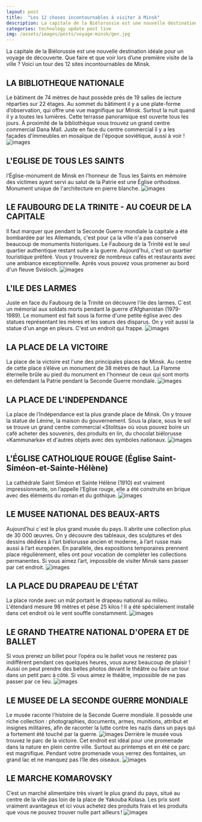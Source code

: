 ```yaml
---
layout: post
title:  "Les 12 choses incontournables à visiter à Minsk"
description: La capitale de la Biélorussie est une nouvelle destination idéale pour un voyage de découverte. Que faire et que voir lors d’une première visite de la ville ? Voici un tour des 12 sites incontournables de Minsk.
categories: technology update post live
img: /assets/images/posts/voyage-minsk/gen.jpg
---
```

La capitale de la Biélorussie est une nouvelle destination idéale pour un voyage de découverte. Que faire et que voir lors d’une première visite de la ville ? Voici un tour des 12 sites incontournables de Minsk.
## LA BIBLIOTHEQUE NATIONALE
Le bâtiment de 74 mètres de haut possède près de 19 salles de lecture réparties sur 22 étages.  Au sommet du bâtiment il y a une plate-forme d’observation, qui offre une vue magnifique sur Minsk. Surtout la nuit quand il y a toutes les lumières. Cette terrasse panoramique est ouverte tous les jours.
À proximité de la bibliothèque vous trouvez un grand centre commercial Dana Mall. Juste en face du centre commercial il y a les façades d'immeubles en mosaïque de l'époque soviétique, aussi à voir !
![images](../assets/images/posts/voyage-minsk/bi.jpg)
## L'EGLISE DE TOUS LES SAINTS 
l’Église-monument de Minsk en l’honneur de Tous les Saints en mémoire des victimes ayant servi au salut de la Patrie est une Église orthodoxe. Monument unique de l'architecture en pierre blanche.
![images](../assets/images/posts/voyage-minsk/eglise.jpg)
## LE FAUBOURG DE LA TRINITE - AU COEUR DE LA CAPITALE
Il faut marquer que pendant la Seconde Guerre mondiale la capitale a été bombardée par les Allemands, c'est pour ça la ville n'a pas conservé beaucoup de monuments historiques. Le Faubourg de la Trinité est le seul quartier authentique restant suite a la guerre. Aujourd'hui, c'est un quartier touristique préféré. Vous y trouverez de nombreux cafés et restaurants avec une ambiance exceptionnelle. Après vous pouvez vous promener au bord d'un fleuve Svisloch.
![images](../assets/images/posts/voyage-minsk/chat.JPG)
## L'ILE DES LARMES 
Juste en face du Faubourg de la Trinité on découvre l'ile des larmes. 
C`est un mémorial aux soldats morts pendant la guerre d'Afghanistan (1979-1989). Le monument est fait sous la forme d'une petite église avec des statues représentant les mères et les sœurs des disparus. On y voit aussi la statue d'un ange en pleurs. C'est un endroit qui frappe.
![images](../assets/images/posts/voyage-minsk/min.jpg)
## LA PLACE DE LA VICTOIRE
La place de la victoire est l'une des principales places de Minsk. Au centre de cette place s’élève un monument de 38 mètres de haut. La Flamme éternelle brûle au pied du monument en l'honneur de ceux qui sont morts en défendant la Patrie pendant la Seconde Guerre mondiale.
![images](../assets/images/posts/voyage-minsk/pl.JPG)
## LA PLACE DE L'INDEPENDANCE
La place de l’Indépendance est la plus grande place de Minsk. On y trouve la statue de Lénine, la maison du gouvernement. Sous la place, sous le sol se trouve un grand centre commercial «Stolitsa» où vous pouvez boire un café acheter des souvenirs, des produits en lin, du chocolat biélorusse «Kammunarka» et d'autres objets avec des symboles nationaux.
![images](../assets/images/posts/voyage-minsk/ind.JPG)
## L'ÉGLISE CATHOLIQUE ROUGE (Église Saint-Siméon-et-Sainte-Hélène)
La cathédrale Saint Siméon et Sainte Hélène (1910) est vraiment impressionnante, on l’appelle l’Eglise rouge, elle a été construite en brique avec des éléments du roman et du gothique. 
![images](../assets/images/posts/voyage-minsk/rouge.jpg)
## LE MUSEE NATIONAL DES BEAUX-ARTS
Aujourd’hui c`est le plus grand musée du pays. Il abrite une collection plus de 30 000 œuvres. On y découvre des tableaux, des sculptures et des dessins dédiées à l’art biélorusse ancien et moderne, à l’art russe mais aussi à l’art européen. En parallèle, des expositions temporaires prennent place régulièrement, elles ont pour vocation de compléter les collections permanentes. Si vous aimez l’art, impossible de visiter Minsk sans passer par cet endroit.
![images](../assets/images/posts/voyage-minsk/musna.jpg)
## LA PLACE DU DRAPEAU DE L'ÉTAT 
La place ronde avec un mât portant le drapeau national au milieu. L'étendard mesure 98 mètres et pèse 25 kilos ! Il a été spécialement installé dans cet endroit où le vent souffle constamment. 
![images](../assets/images/posts/voyage-minsk/drapeau.jpg)
## LE GRAND THEATRE NATIONAL D'OPERA ET DE BALLET
Si vous prenez un billet pour l’opéra ou le ballet vous ne resterez pas indifférent pendant ces quelques heures, vous aurez beaucoup de plaisir ! 
Aussi on peut prendre des belles photos devant le théâtre ou faire un tour dans un petit parc à côté. Si vous aimez le théâtre, impossible de ne pas passer par ce lieu.
![images](../assets/images/posts/voyage-minsk/fon.jpg)
## LE MUSEE DE LA SECONDE GUERRE MONDIALE 
Le musée raconte l'histoire de la Seconde Guerre mondiale. Il possède une riche collection : photographies, documents, armes, munitions, attribut et insignes militaires, afin de raconter la lutte contre les nazis dans un pays qui a fortement été touché par la guerre.
![images](../assets/images/posts/voyage-minsk/mus.JPG)
Derrière le musée vous trouvez le parc de la victoire. Cet endroit est idéal pour une promenade dans la nature en plein centre ville. Surtout au printemps et en été ce parc est magnifique. Pendant votre promenade vous verrez des fontaines, un grand lac et ne manquez pas l’île des oiseaux.
![images](../assets/images/posts/voyage-minsk/parc.JPG)
## LE MARCHE KOMAROVSKY 
C’est un marché alimentaire très vivant le plus grand du pays, situé au centre de la ville pas loin de la place de Yakouba Kolasa.
Les prix sont vraiment avantageux et ici vous achetez des produits frais et les produits que vous ne pouvez trouver nulle part ailleurs !
![images](../assets/images/posts/voyage-minsk/kam.JPG)
